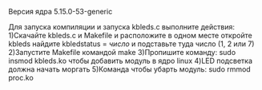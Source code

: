 Версия ядра 5.15.0-53-generic

Для запуска компиляции и запуска kbleds.c выполните действия:
    1)Скачайте kbleds.c и Makefile и расположите в одном месте
        откройте kbleds найдите kbledstatus = *число* и подставьте туда число (1, 2 или 7)
    2)Запустите Makefile командой make
    3)Пропишите команду: sudo insmod kbleds.ko чтобы добавить модуль в ядро linux
    4)LED подсветка должна начать моргать
    5)Команда чтобы убарть модуль: sudo rmmod proc.ko